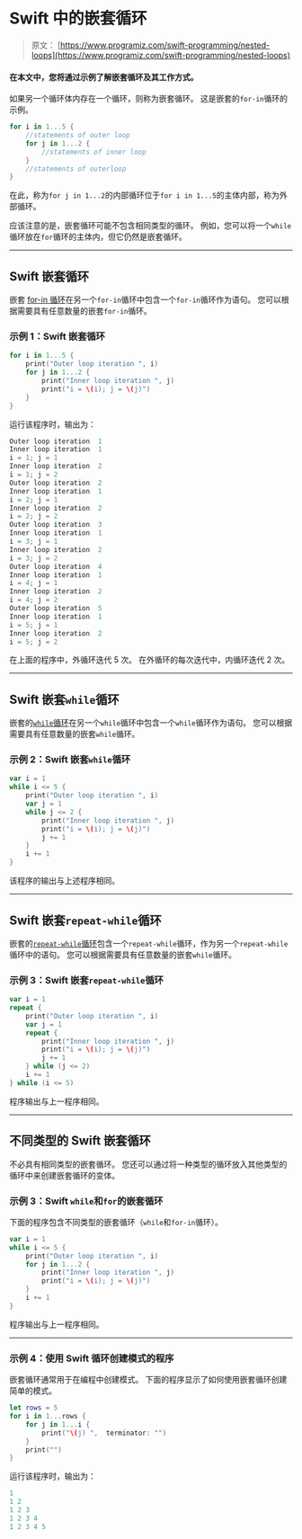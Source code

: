 # Swift 中的嵌套循环

> 原文： [https://www.programiz.com/swift-programming/nested-loops](https://www.programiz.com/swift-programming/nested-loops)

#### 在本文中，您将通过示例了解嵌套循环及其工作方式。

如果另一个循环体内存在一个循环，则称为嵌套循环。 这是嵌套的`for-in`循环的示例。

```swift
for i in 1...5 {
    //statements of outer loop
    for j in 1...2 {
        //statements of inner loop
    }
    //statements of outerloop
}

```

在此，称为`for j in 1...2`的内部循环位于`for i in 1...5`的主体内部，称为外部循环。

应该注意的是，嵌套循环可能不包含相同类型的循环。 例如，您可以将一个`while`循环放在`for`循环的主体内，但它仍然是嵌套循环。

* * *

## Swift 嵌套循环

嵌套 [for-in 循环](/swift-programming/for-in-loop "Swift for-in loop")在另一个`for-in`循环中包含一个`for-in`循环作为语句。 您可以根据需要具有任意数量的嵌套`for-in`循环。

### 示例 1：Swift 嵌套循环

```swift
for i in 1...5 {
    print("Outer loop iteration ", i)
    for j in 1...2 {
        print("Inner loop iteration ", j)
        print("i = \(i); j = \(j)")
    }
} 
```

运行该程序时，输出为：

```swift
Outer loop iteration  1
Inner loop iteration  1
i = 1; j = 1
Inner loop iteration  2
i = 1; j = 2
Outer loop iteration  2
Inner loop iteration  1
i = 2; j = 1
Inner loop iteration  2
i = 2; j = 2
Outer loop iteration  3
Inner loop iteration  1
i = 3; j = 1
Inner loop iteration  2
i = 3; j = 2
Outer loop iteration  4
Inner loop iteration  1
i = 4; j = 1
Inner loop iteration  2
i = 4; j = 2
Outer loop iteration  5
Inner loop iteration  1
i = 5; j = 1
Inner loop iteration  2
i = 5; j = 2 
```

在上面的程序中，外循环迭代 5 次。 在外循环的每次迭代中，内循环迭代 2 次。

* * *

## Swift 嵌套`while`循环

嵌套的[`while`循环](/swift-programming/repeat-while-loop "Swift while loop")在另一个`while`循环中包含一个`while`循环作为语句。 您可以根据需要具有任意数量的嵌套`while`循环。

### 示例 2：Swift 嵌套`while`循环

```swift
var i = 1
while i <= 5 {
    print("Outer loop iteration ", i)
    var j = 1
    while j <= 2 {
        print("Inner loop iteration ", j)
        print("i = \(i); j = \(j)")
        j += 1
    }
    i += 1
} 
```

该程序的输出与上述程序相同。

* * *

## Swift 嵌套`repeat-while`循环

嵌套的[`repeat-while`循环](/swift-programming/repeat-while-loop#repeat-while "Swift repeat-while loop")包含一个`repeat-while`循环，作为另一个`repeat-while`循环中的语句。 您可以根据需要具有任意数量的嵌套`while`循环。

### 示例 3：Swift 嵌套`repeat-while`循环

```swift
var i = 1
repeat {
    print("Outer loop iteration ", i)
    var j = 1
    repeat {
        print("Inner loop iteration ", j)
        print("i = \(i); j = \(j)")
        j += 1
    } while (j <= 2)
    i += 1
} while (i <= 5) 
```

程序输出与上一程序相同。

* * *

## 不同类型的 Swift 嵌套循环

不必具有相同类型的嵌套循环。 您还可以通过将一种类型的循环放入其他类型的循环中来创建嵌套循环的变体。

### 示例 3：Swift `while`和`for`的嵌套循环

下面的程序包含不同类型的嵌套循环（`while`和`for-in`循环）。

```swift
var i = 1
while i <= 5 {
    print("Outer loop iteration ", i)
    for j in 1...2 {
        print("Inner loop iteration ", j)
        print("i = \(i); j = \(j)")
    }
    i += 1
} 
```

程序输出与上一程序相同。

* * *

### 示例 4：使用 Swift 循环创建模式的程序

嵌套循环通常用于在编程中创建模式。 下面的程序显示了如何使用嵌套循环创建简单的模式。

```swift
let rows = 5
for i in 1...rows {
    for j in 1...i {
        print("\(j) ",  terminator: "")
    }
    print("")
} 
```

运行该程序时，输出为：

```swift
1
1 2
1 2 3
1 2 3 4
1 2 3 4 5
```